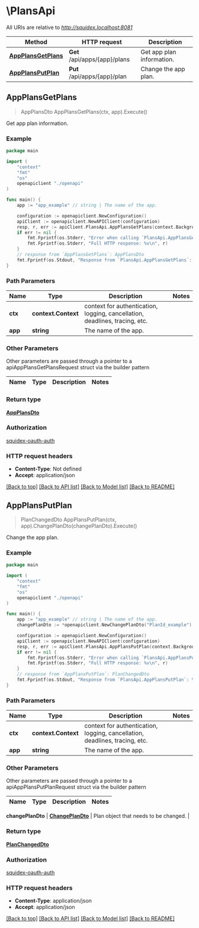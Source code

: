 # \PlansApi

All URIs are relative to *http://squidex.localhost:8081*

Method | HTTP request | Description
------------- | ------------- | -------------
[**AppPlansGetPlans**](PlansApi.md#AppPlansGetPlans) | **Get** /api/apps/{app}/plans | Get app plan information.
[**AppPlansPutPlan**](PlansApi.md#AppPlansPutPlan) | **Put** /api/apps/{app}/plan | Change the app plan.



## AppPlansGetPlans

> AppPlansDto AppPlansGetPlans(ctx, app).Execute()

Get app plan information.

### Example

```go
package main

import (
    "context"
    "fmt"
    "os"
    openapiclient "./openapi"
)

func main() {
    app := "app_example" // string | The name of the app.

    configuration := openapiclient.NewConfiguration()
    apiClient := openapiclient.NewAPIClient(configuration)
    resp, r, err := apiClient.PlansApi.AppPlansGetPlans(context.Background(), app).Execute()
    if err != nil {
        fmt.Fprintf(os.Stderr, "Error when calling `PlansApi.AppPlansGetPlans``: %v\n", err)
        fmt.Fprintf(os.Stderr, "Full HTTP response: %v\n", r)
    }
    // response from `AppPlansGetPlans`: AppPlansDto
    fmt.Fprintf(os.Stdout, "Response from `PlansApi.AppPlansGetPlans`: %v\n", resp)
}
```

### Path Parameters


Name | Type | Description  | Notes
------------- | ------------- | ------------- | -------------
**ctx** | **context.Context** | context for authentication, logging, cancellation, deadlines, tracing, etc.
**app** | **string** | The name of the app. | 

### Other Parameters

Other parameters are passed through a pointer to a apiAppPlansGetPlansRequest struct via the builder pattern


Name | Type | Description  | Notes
------------- | ------------- | ------------- | -------------


### Return type

[**AppPlansDto**](AppPlansDto.md)

### Authorization

[squidex-oauth-auth](../README.md#squidex-oauth-auth)

### HTTP request headers

- **Content-Type**: Not defined
- **Accept**: application/json

[[Back to top]](#) [[Back to API list]](../README.md#documentation-for-api-endpoints)
[[Back to Model list]](../README.md#documentation-for-models)
[[Back to README]](../README.md)


## AppPlansPutPlan

> PlanChangedDto AppPlansPutPlan(ctx, app).ChangePlanDto(changePlanDto).Execute()

Change the app plan.

### Example

```go
package main

import (
    "context"
    "fmt"
    "os"
    openapiclient "./openapi"
)

func main() {
    app := "app_example" // string | The name of the app.
    changePlanDto := *openapiclient.NewChangePlanDto("PlanId_example") // ChangePlanDto | Plan object that needs to be changed.

    configuration := openapiclient.NewConfiguration()
    apiClient := openapiclient.NewAPIClient(configuration)
    resp, r, err := apiClient.PlansApi.AppPlansPutPlan(context.Background(), app).ChangePlanDto(changePlanDto).Execute()
    if err != nil {
        fmt.Fprintf(os.Stderr, "Error when calling `PlansApi.AppPlansPutPlan``: %v\n", err)
        fmt.Fprintf(os.Stderr, "Full HTTP response: %v\n", r)
    }
    // response from `AppPlansPutPlan`: PlanChangedDto
    fmt.Fprintf(os.Stdout, "Response from `PlansApi.AppPlansPutPlan`: %v\n", resp)
}
```

### Path Parameters


Name | Type | Description  | Notes
------------- | ------------- | ------------- | -------------
**ctx** | **context.Context** | context for authentication, logging, cancellation, deadlines, tracing, etc.
**app** | **string** | The name of the app. | 

### Other Parameters

Other parameters are passed through a pointer to a apiAppPlansPutPlanRequest struct via the builder pattern


Name | Type | Description  | Notes
------------- | ------------- | ------------- | -------------

 **changePlanDto** | [**ChangePlanDto**](ChangePlanDto.md) | Plan object that needs to be changed. | 

### Return type

[**PlanChangedDto**](PlanChangedDto.md)

### Authorization

[squidex-oauth-auth](../README.md#squidex-oauth-auth)

### HTTP request headers

- **Content-Type**: application/json
- **Accept**: application/json

[[Back to top]](#) [[Back to API list]](../README.md#documentation-for-api-endpoints)
[[Back to Model list]](../README.md#documentation-for-models)
[[Back to README]](../README.md)

